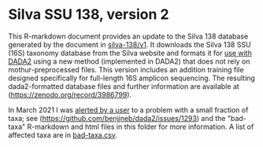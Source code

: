 # Silva SSU 138, version 2

This R-markdown document provides an update to the Silva 138 database generated by the document in [silva-138/v1](../v1).
It downloads the Silva 138 SSU (16S) taxonomy database from the Silva website and formats it for [use with DADA2](https://benjjneb.github.io/dada2/training.html) using a new method
(implemented in DADA2) that does not rely on mothur-preprocessed files.
This version includes an addition training file designed specifically for full-length 16S amplicon sequencing.
The resulting dada2-formatted database files and further information are available at (https://zenodo.org/record/3986799).

In March 2021 I was [alerted by a user](https://github.com/mikemc/dada2-reference-databases/issues/1) to a problem with a small fraction of taxa;
see (https://github.com/benjjneb/dada2/issues/1293) and the "bad-taxa" R-markdown and html files in this folder for more information.
A list of affected taxa are in [bad-taxa.csv](./bad-taxa.csv).
